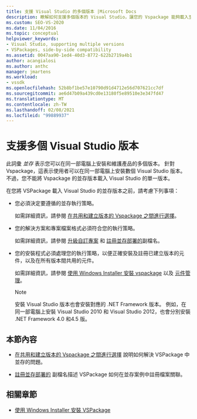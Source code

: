 ```yaml
---
title: 支援 Visual Studio 的多個版本 |Microsoft Docs
description: 瞭解如何支援多個版本的 Visual Studio，讓您的 Vspackage 能夠載入至不同的版本。
ms.custom: SEO-VS-2020
ms.date: 11/04/2016
ms.topic: conceptual
helpviewer_keywords:
- Visual Studio, supporting multiple versions
- VSPackages, side-by-side compatibility
ms.assetid: 0047aa90-1ed4-40d3-8772-622b2719a4b1
author: acangialosi
ms.author: anthc
manager: jmartens
ms.workload:
- vssdk
ms.openlocfilehash: 52b8bf1be57e10790d91d4712e56d707621cc7df
ms.sourcegitcommit: ae6d47b09a439cd0e13180f5e89510e3e347fd47
ms.translationtype: MT
ms.contentlocale: zh-TW
ms.lasthandoff: 02/08/2021
ms.locfileid: "99889937"
---
```

# <a name="supporting-multiple-versions-of-visual-studio"></a>支援多個 Visual Studio 版本
此詞彙 *並存* 表示您可以在同一部電腦上安裝和維護產品的多個版本。 針對 Vspackage，這表示使用者可以在同一部電腦上安裝數個 Visual Studio 版本。 不過，您不能將 Vspackage 的並存版本載入 Visual Studio 的單一版本。

 在您將 VSPackage 載入 Visual Studio 的並存版本之前，請考慮下列事項：

- 您必須決定要遵循的並存執行策略。

   如需詳細資訊，請參閱 [在共用和建立版本的 Vspackage 之間進行選擇](../extensibility/choosing-between-shared-and-versioned-vspackages.md)。

- 您的解決方案和專案檔案格式必須符合您的執行策略。

   如需詳細資訊，請參閱 [升級自訂專案](../extensibility/internals/upgrading-projects.md#upgrading-custom-projects) 和 [註冊並存部署的](../extensibility/registering-file-name-extensions-for-side-by-side-deployments.md)副檔名。

- 您的安裝程式必須處理您的執行策略，以便正確安裝及註冊已建立版本的元件，以及在所有版本間共用的元件。

   如需詳細資訊，請參閱 [使用 Windows Installer 安裝 vspackage](../extensibility/internals/installing-vspackages-with-windows-installer.md) 以及 [元件管理](../extensibility/internals/component-management.md)。

  > [!NOTE]
  > 安裝 Visual Studio 版本也會安裝對應的 .NET Framework 版本。 例如，在同一部電腦上安裝 Visual Studio 2010 和 Visual Studio 2012，也會分別安裝 .NET Framework 4.0 和4.5 版。

## <a name="in-this-section"></a>本節內容
- [在共用和建立版本的 Vspackage 之間進行選擇](../extensibility/choosing-between-shared-and-versioned-vspackages.md) 說明如何解決 VSPackage 中並存的問題。

- [註冊並存部署的](../extensibility/registering-file-name-extensions-for-side-by-side-deployments.md) 副檔名描述 VSPackage 如何在並存案例中註冊檔案關聯。

## <a name="related-sections"></a>相關章節
- [使用 Windows Installer 安裝 VSPackage](../extensibility/internals/installing-vspackages-with-windows-installer.md)
